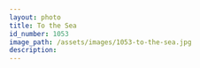 ```yaml
---
layout: photo
title: To the Sea
id_number: 1053
image_path: /assets/images/1053-to-the-sea.jpg
description:
---
```


